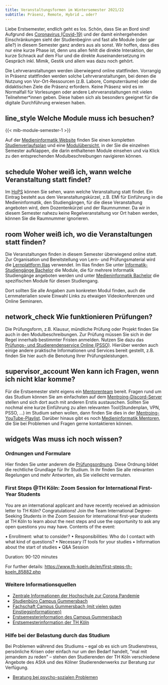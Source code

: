 ```yaml
---
title: Veranstaltungsformen im Wintersemester 2021/22
subtitle: Präsenz, Remote, Hybrid … oder? 
---
```


Liebe Erstsemester, endlich geht es los. Schön, dass Sie an Bord sind! Aufgrund des [Coronavirus (Covid-19)](https://www.th-koeln.de/hochschule/coronavirus_73114.php) und der damit einhergehenden Einschränkungen sieht der Studienbeginn und fast alle Module (oder gar alle?) in diesem Semester ganz anders aus als sonst. Wir hoffen, dass dies nur eine kurze Phase ist, denn uns allen fehlt die direkte Interaktion, der kurze Schnack auf dem Flur und die direkte Auseinandersetzung im Gespräch inkl. Mimik, Gestik und allem was dazu noch gehört. 

Die Lehrveranstaltungen werden überwiegend online stattfinden. Vorrangig in Präsenz stattfinden werden solche Lehrveranstaltungen, bei denen die Nutzung von Vor-Ort-Ressourcen (z.B. Labore, Computerräume) oder die didaktischen Ziele die Präsenz erfordern. Keine Präsenz wird es im Normalfall für Vorlesungen oder andere Lehrveranstaltungen mit vielen Teilnehmer*innen geben. Diese haben sich als besonders geeignet für die digitale Durchführung erwiesen haben. 

## <span class="material-icons">line_style</span> Welche Module muss ich besuchen?

{{< mib-module-semester-1 >}} 

Auf der [Medieninformatik Website](https://www.medieninformatik.th-koeln.de/study/bachelor/) finden Sie einen kompletten [Studienverlaufsplan](/study/bachelor/#studienverlaufsplan) und eine [Modulübersicht](/study/bachelor/#modul%C3%BCbersicht), in der Sie die einzelnen Semester aufklappen, die darin enthaltenen Module einsehen und via Klick zu den entsprechenden Modulbeschreibungen navigieren können.


## <span class="material-icons">schedule</span> Woher weiß ich, wann welche Veranstaltung statt findet?
Im [HoPS](https://hops.gm.th-koeln.de/hops/modules/timetable/) können Sie sehen, wann welche Veranstaltung statt findet. Ein Eintrag besteht aus dem Veranstaltungskürzel, z.B. EMI für Einführung in die Medieninformatik, den Studiengängen, für die diese Veranstaltung angeboten wird, dem Dozentenkürzel und der Raumnummer. Da wir in diesem Semester nahezu keine Regelveranstaltung vor Ort haben werden, können Sie die Raumnummer ignorieren.

## <span class="material-icons">room</span> Woher weiß ich, wo die Veranstaltungen statt finden?
Die Veranstaltungen finden in diesem Semester überwiegend online statt. Zur Organisation und Bereitstellung von Lern- und Prüfungsmaterial wird die [Lernplattform Ilias](https://ilias.th-koeln.de/) verwendet. Im Ilias finden Sie unter [Informatik-Studiengänge Bachelor](https://ilias.th-koeln.de/goto.php?target=cat_19829&client_id=ILIAS_FH_Koeln) die Module, die für mehrere Informatik Studiengänge angeboten werden und unter [Medieninformatik Bachelor](https://ilias.th-koeln.de/goto.php?target=cat_3057&client_id=ILIAS_FH_Koeln) die spezifischen Module für diesen Studiengang. 

Dort sollten Sie alle Angaben zum konkreten Modul finden, auch die Lernmaterialien sowie Einwahl Links zu etwaigen Videokonferenzen und Online Seminaren.

## <span class="material-icons">network_check</span> Wie funktionieren Prüfungen?
Die Prüfungsform, z.B. Klausur, mündliche Prüfung oder Projekt finden Sie auch in den Modulbeschreibungen. Zur Prüfung müssen Sie sich in der Regel innerhalb bestimmter Fristen anmelden. Nutzen Sie dazu das [Prüfungs- und Studierendenservice Online (PSSO)](https://psso.th-koeln.de/qisserver/rds?state=user&type=0). Hierüber werden auch einige andere praktische Informationen und Services bereit gestellt, z.B. finden Sie hier auch die Benotung Ihrer Prüfungsleistungen.

## <span class="material-icons">supervisor_account</span> Wen kann ich Fragen, wenn ich nicht klar komme?
Für die Erstsemester steht eigens ein [Mentorenteam](https://www.th-koeln.de/informatik-und-ingenieurwissenschaften/mentoring_44892.php) bereit. Fragen rund um das Studium können Sie am einfachsten auf dem [Mentroing-Discord-Server](https://discord.gg/kkU3bcu) stellen und sich dort auch mit anderen Erstis austauschen. Sollten Sie nochmal eine kurze Einführung zu allen relevanten Tool(Stundenplan, VPN, PSSO, ...) im Studium sehen wollen, dann finden Sie dies in der [Mentroing-YouTube-Playlist](https://www.youtube.com/playlist?list=PLt52ciynsgaCaVcfSU9NaIW9VeEezuJsF). Darüber hinaus gibt es noch [Medieninformatik Mentoren](/study/medieninformatik-mentoren/), die Sie bei Problemen und Fragen gerne kontaktieren können. 

## <span class="material-icons">widgets</span> Was muss ich noch wissen?

### Ordnungen und Formulare
Hier finden Sie unter anderem die [Prüfungsordnung](https://www.th-koeln.de/studium/medieninformatik-bachelor--ordnungen-und-formulare_3963.php). Diese Ordnung bildet die rechtliche Grundlage für Ihr Studium. In ihr finden Sie alle relevanten Regelungen und mehr Antworten, als Sie vielleicht vermuten. 

### First Steps @TH Köln: Zoom Session for International First-Year Students

You are an international applicant and have recently received an admission letter to TH Köln? Congratulations! Join the Team International Degree-Seeking Students in the Zoom Session for international first-year students at TH Köln to learn about the next steps and use the opportunity to ask any open questions you may have.
Contents of the event:

• Enrollment: what to consider?
• Responsibilities: Who do I contact with what kind of questions?
• Necessary IT tools for your studies
• Information about the start of studies
• Q&A Session

Duration: 90-120 minutes

For further details:
https://www.th-koeln.de/en/first-steps-th-koeln_85882.php


###  Weitere Informationsquellen
- [Zentrale Informationen der Hochschule zur Corona Pandemie](https://www.th-koeln.de/hochschule/coronavirus_73114.php#sprungmarke_1_118)
- [Studienbüro Campus Gummersbach](https://www.th-koeln.de/studium/studienbuero-campus-gummersbach_5313.php)
- [Fachschaft Campus Gummersbach (mit vielen guten Einstiegsinformationen)](https://www.fachschaftgm.de)
- [Erstsemesterinformation des Campus Gummersbach](https://www.th-koeln.de/informatik-und-ingenieurwissenschaften/campus-gummersbach-informationen-fuer-erstsemester_77721.php)
- [Erstsemesterinformation der TH Köln](https://www.th-koeln.de/studium/erstsemesterinformationen_75227.php)

### Hilfe bei der Belastung durch das Studium
Bei Problemen während des Studiums – egal ob es sich um Studienstress, persönliche Krisen oder einfach nur um den Bedarf handelt, "mal mit jemandem zu reden" – stehen den Studierenden der TH Köln verschiedene Angebote des AStA und des Kölner Studierendenwerks zur Beratung zur Verfügung.
- [Beratung bei psycho-sozialen Problemen](https://www.th-koeln.de/studium/beratung-bei-psycho-sozialen-problemen_64638.php)
